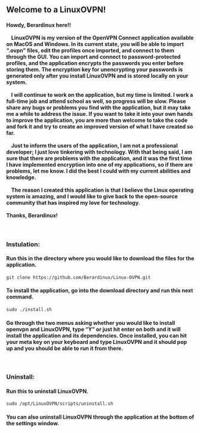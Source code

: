 <h2>Welcome to a LinuxOVPN!</h1>
<h4>
  Howdy, Berardinux here!!
  <br><br>
  &nbsp; &nbsp; LinuxOVPN is my version of the OpenVPN Connect application available on MacOS and Windows. In its current state, you will be able to import “.ovpn” files, edit the profiles once imported, and connect to them through the GUI. You can import and connect to password-protected profiles, and the application encrypts the passwords you enter before storing them. The encryption key for unencrypting your passwords is generated only after you install LinuxOVPN and is stored locally on your system. 
  <br><br>
  &nbsp; &nbsp; I will continue to work on the application, but my time is limited. I work a full-time job and attend school as well, so progress will be slow. Please share any bugs or problems you find with the application, but it may take me a while to address the issue. If you want to take it into your own hands to improve the application, you are more than welcome to take the code and fork it and try to create an improved version of what I have created so far.
  <br><br>
  &nbsp; &nbsp; Just to inform the users of the application, I am not a professional developer; I just love tinkering with technology. With that being said, I am sure that there are problems with the application, and it was the first time I have implemented encryption into one of my applications, so if there are problems, let me know. I did the best I could with my current abilities and knowledge.
  <br><br>
  &nbsp; &nbsp; The reason I created this application is that I believe the Linux operating system is amazing, and I would like to give back to the open-source community that has inspired my love for technology.
  <br><br>
  Thanks, Berardinux!
</h4>
<br>
<h3>Instulation:</h3>
<h4>Run this in the directory where you would like to download the files for the application.</h4>
<code>git clone https://github.com/Berardinux/Linux-OVPN.git</code>
<br>
<h4>To install the application, go into the download directory and run this next command.</h4>
<code>sudo ./install.sh</code>
<br>
<h4>
  Go through the two menus asking whether you would like to install openvpn and LinuxOVPN, type “Y” or just hit enter on both and it will install the application and its dependencies. Once installed, you can hit your meta key on your keyboard and type LinuxOVPN and it should pop up and you should be able to run it from there. 
</h4>
<br>
<h3>Uninstall:</h3>
<h4>Run this to uninstall LinuxOVPN.</h4>
<code>sudo /opt/LinuxOVPN/scripts/uninstall.sh</code>
<br>
<h4>You can also uninstall LinuxOVPN through the application at the bottom of the settings window.</h4>
